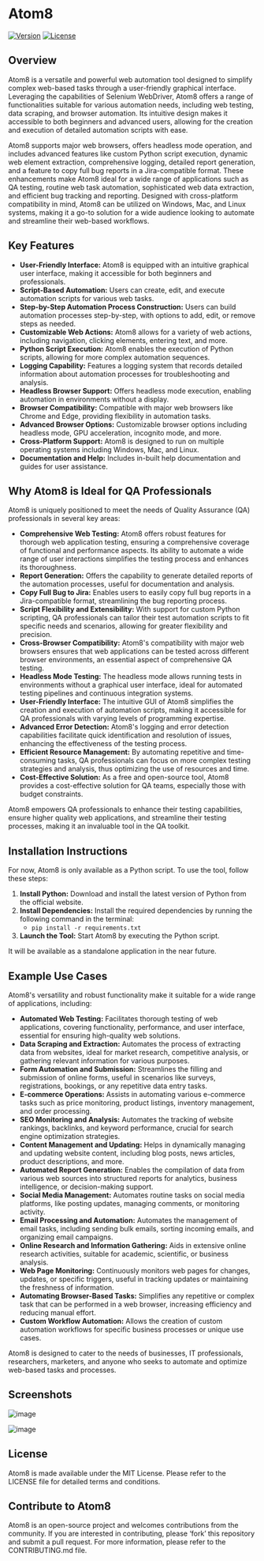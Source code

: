 # Atom8
[![Version](https://img.shields.io/badge/1.0-dev-blue)](https://github.com/Dcohen52/Atom8/tree/main)
[![License](https://img.shields.io/badge/License-MIT-green)](https://mit-license.org/)
## Overview

Atom8 is a versatile and powerful web automation tool designed to simplify complex web-based tasks through a user-friendly graphical interface. Leveraging the capabilities of Selenium WebDriver, Atom8 offers a range of functionalities suitable for various automation needs, including web testing, data scraping, and browser automation. Its intuitive design makes it accessible to both beginners and advanced users, allowing for the creation and execution of detailed automation scripts with ease. 

Atom8 supports major web browsers, offers headless mode operation, and includes advanced features like custom Python script execution, dynamic web element extraction, comprehensive logging, detailed report generation, and a feature to copy full bug reports in a Jira-compatible format. These enhancements make Atom8 ideal for a wide range of applications such as QA testing, routine web task automation, sophisticated web data extraction, and efficient bug tracking and reporting. Designed with cross-platform compatibility in mind, Atom8 can be utilized on Windows, Mac, and Linux systems, making it a go-to solution for a wide audience looking to automate and streamline their web-based workflows.

## Key Features

- **User-Friendly Interface:** Atom8 is equipped with an intuitive graphical user interface, making it accessible for both beginners and professionals.
- **Script-Based Automation:** Users can create, edit, and execute automation scripts for various web tasks.
- **Step-by-Step Automation Process Construction:** Users can build automation processes step-by-step, with options to add, edit, or remove steps as needed.
- **Customizable Web Actions:** Atom8 allows for a variety of web actions, including navigation, clicking elements, entering text, and more.
- **Python Script Execution:** Atom8 enables the execution of Python scripts, allowing for more complex automation sequences.
- **Logging Capability:** Features a logging system that records detailed information about automation processes for troubleshooting and analysis.
- **Headless Browser Support:** Offers headless mode execution, enabling automation in environments without a display.
- **Browser Compatibility:** Compatible with major web browsers like Chrome and Edge, providing flexibility in automation tasks.
- **Advanced Browser Options:** Customizable browser options including headless mode, GPU acceleration, incognito mode, and more.
- **Cross-Platform Support:** Atom8 is designed to run on multiple operating systems including Windows, Mac, and Linux.
- **Documentation and Help:** Includes in-built help documentation and guides for user assistance.


## Why Atom8 is Ideal for QA Professionals

Atom8 is uniquely positioned to meet the needs of Quality Assurance (QA) professionals in several key areas:
- **Comprehensive Web Testing:** Atom8 offers robust features for thorough web application testing, ensuring a comprehensive coverage of functional and performance aspects. Its ability to automate a wide range of user interactions simplifies the testing process and enhances its thoroughness.
- **Report Generation:** Offers the capability to generate detailed reports of the automation processes, useful for documentation and analysis.
- **Copy Full Bug to Jira:** Enables users to easily copy full bug reports in a Jira-compatible format, streamlining the bug reporting process.
- **Script Flexibility and Extensibility:** With support for custom Python scripting, QA professionals can tailor their test automation scripts to fit specific needs and scenarios, allowing for greater flexibility and precision.
- **Cross-Browser Compatibility:** Atom8's compatibility with major web browsers ensures that web applications can be tested across different browser environments, an essential aspect of comprehensive QA testing.
- **Headless Mode Testing:** The headless mode allows running tests in environments without a graphical user interface, ideal for automated testing pipelines and continuous integration systems.
- **User-Friendly Interface:** The intuitive GUI of Atom8 simplifies the creation and execution of automation scripts, making it accessible for QA professionals with varying levels of programming expertise.
- **Advanced Error Detection:** Atom8's logging and error detection capabilities facilitate quick identification and resolution of issues, enhancing the effectiveness of the testing process.
- **Efficient Resource Management:** By automating repetitive and time-consuming tasks, QA professionals can focus on more complex testing strategies and analysis, thus optimizing the use of resources and time.
- **Cost-Effective Solution:** As a free and open-source tool, Atom8 provides a cost-effective solution for QA teams, especially those with budget constraints.

Atom8 empowers QA professionals to enhance their testing capabilities, ensure higher quality web applications, and streamline their testing processes, making it an invaluable tool in the QA toolkit.

## Installation Instructions

For now, Atom8 is only available as a Python script. To use the tool, follow these steps:

1. **Install Python:** Download and install the latest version of Python from the official website.
2. **Install Dependencies:** Install the required dependencies by running the following command in the terminal:
   - `pip install -r requirements.txt`
3. **Launch the Tool:** Start Atom8 by executing the Python script.

It will be available as a standalone application in the near future.

## Example Use Cases

Atom8's versatility and robust functionality make it suitable for a wide range of applications, including:

- **Automated Web Testing:** Facilitates thorough testing of web applications, covering functionality, performance, and user interface, essential for ensuring high-quality web solutions.
- **Data Scraping and Extraction:** Automates the process of extracting data from websites, ideal for market research, competitive analysis, or gathering relevant information for various purposes.
- **Form Automation and Submission:** Streamlines the filling and submission of online forms, useful in scenarios like surveys, registrations, bookings, or any repetitive data entry tasks.
- **E-commerce Operations:** Assists in automating various e-commerce tasks such as price monitoring, product listings, inventory management, and order processing.
- **SEO Monitoring and Analysis:** Automates the tracking of website rankings, backlinks, and keyword performance, crucial for search engine optimization strategies.
- **Content Management and Updating:** Helps in dynamically managing and updating website content, including blog posts, news articles, product descriptions, and more.
- **Automated Report Generation:** Enables the compilation of data from various web sources into structured reports for analytics, business intelligence, or decision-making support.
- **Social Media Management:** Automates routine tasks on social media platforms, like posting updates, managing comments, or monitoring activity.
- **Email Processing and Automation:** Automates the management of email tasks, including sending bulk emails, sorting incoming emails, and organizing email campaigns.
- **Online Research and Information Gathering:** Aids in extensive online research activities, suitable for academic, scientific, or business analysis.
- **Web Page Monitoring:** Continuously monitors web pages for changes, updates, or specific triggers, useful in tracking updates or maintaining the freshness of information.
- **Automating Browser-Based Tasks:** Simplifies any repetitive or complex task that can be performed in a web browser, increasing efficiency and reducing manual effort.
- **Custom Workflow Automation:** Allows the creation of custom automation workflows for specific business processes or unique use cases.

Atom8 is designed to cater to the needs of businesses, IT professionals, researchers, marketers, and anyone who seeks to automate and optimize web-based tasks and processes.

## Screenshots

![image](https://github.com/Dcohen52/Atom8/assets/26333525/f37b5466-1582-49f8-b50a-4711fc2a625e)

![image](https://github.com/Dcohen52/Atom8/assets/26333525/45dd2487-23b8-4212-9a94-f3915ed4e1bf)

## License

Atom8 is made available under the MIT License. Please refer to the LICENSE file for detailed terms and conditions.

## Contribute to Atom8

Atom8 is an open-source project and welcomes contributions from the community. If you are interested in contributing, please ‘fork’ this repository and submit a pull request. For more information, please refer to the CONTRIBUTING.md file.
